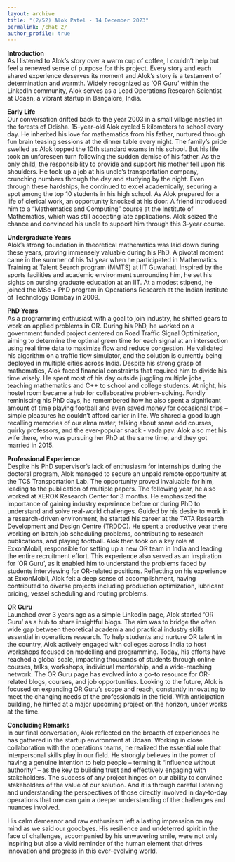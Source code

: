 ```yaml
---
layout: archive
title: "(2/52) Alok Patel - 14 December 2023"
permalink: /chat_2/
author_profile: true
---
```


**Introduction**<br />
As I listened to Alok’s story over a warm cup of coffee, I couldn’t help but feel a renewed sense of purpose for this project. Every story and each shared experience deserves its moment and Alok’s story is a testament of determination and warmth. Widely recognized as ‘OR Guru’ within the LinkedIn community, Alok serves as a Lead Operations Research Scientist at Udaan, a vibrant startup in Bangalore, India. 

**Early Life**<br />
Our conversation drifted back to the year 2003 in a small village nestled in the forests of Odisha. 15-year-old Alok cycled 5 kilometers to school every day. He inherited his love for mathematics from his father, nurtured through fun brain teasing sessions at the dinner table every night. The family’s pride swelled as Alok topped the 10th standard exams in his school. But his life took an unforeseen turn following the sudden demise of his father. As the only child, the responsibility to provide and support his mother fell upon his shoulders. He took up a job at his uncle’s transportation company, crunching numbers through the day and studying by the night. Even through these hardships, he continued to excel academically, securing a spot among the top 10 students in his high school. As Alok prepared for a life of clerical work, an opportunity knocked at his door. A friend introduced him to a “Mathematics and Computing” course at the Institute of Mathematics, which was still accepting late applications. Alok seized the chance and convinced his uncle to support him through this 3-year course.

**Undergraduate Years**<br />
Alok’s strong foundation in theoretical mathematics was laid down during these years, proving immensely valuable during his PhD. A pivotal moment came in the summer of his 1st year when he participated in Mathematics Training at Talent Search program (MMTS) at IIT Guwahati. Inspired by the sports facilities and academic environment surrounding him, he set his sights on pursing graduate education at an IIT. At a modest stipend, he joined the MSc + PhD program in Operations Research at the Indian Institute of Technology Bombay in 2009.

**PhD Years**<br />
As a programming enthusiast with a goal to join industry, he shifted gears to work on applied problems in OR. During his PhD, he worked on a government funded project centered on Road Traffic Signal Optimization, aiming to determine the optimal green time for each signal at an intersection using real time data to maximize flow and reduce congestion. He validated his algorithm on a traffic flow simulator, and the solution is currently being deployed in multiple cities across India. Despite his strong grasp of mathematics, Alok faced financial constraints that required him to divide his time wisely. He spent most of his day outside juggling multiple jobs  , teaching mathematics and C++ to school and college students. At night, his hostel room became a hub for collaborative problem-solving. Fondly reminiscing his PhD days, he remembered how he also spent a significant amount of time playing football and even saved money for occasional trips – simple pleasures he couldn’t afford earlier in life. We shared a good laugh recalling memories of our alma mater, talking about some odd courses, quirky professors, and the ever-popular snack - vada pav. Alok also met his wife there, who was pursuing her PhD at the same time, and they got married in 2015.

**Professional Experience**<br />
Despite his PhD supervisor’s lack of enthusiasm for internships during the doctoral program, Alok managed to secure an unpaid remote opportunity at the TCS Transportation Lab. The opportunity proved invaluable for him, leading to the publication of multiple papers. The following year, he also worked at XEROX Research Center for 3 months. He emphasized the importance of gaining industry experience before or during PhD to understand and solve real-world challenges. Guided by his desire to work in a research-driven environment, he started his career at the TATA Research Development and Design Centre (TRDDC). He spent a productive year there working on batch job scheduling problems, contributing to research publications, and playing football. Alok then took on a key role at ExxonMobil, responsible for setting up a new OR team in India and leading the entire recruitment effort. This experience also served as an inspiration for ‘OR Guru’, as it enabled him to understand the problems faced by students interviewing for OR-related positions. Reflecting on his experience at ExxonMobil, Alok felt a deep sense of accomplishment, having contributed to diverse projects including production optimization, lubricant pricing, vessel scheduling and routing problems. 

**OR Guru**<br />
Launched over 3 years ago as a simple LinkedIn page, Alok started ‘OR Guru’ as a hub to share insightful blogs. The aim was to bridge the often wide gap between theoretical academia and practical industry skills essential in operations research. To help students and nurture OR talent in the country, Alok actively engaged with colleges across India to host workshops focused on modelling and programming. Today, his efforts have reached a global scale, impacting thousands of students through online courses, talks, workshops, individual mentorship, and a wide-reaching network. The OR Guru page has evolved into a go-to resource for OR-related blogs, courses, and job opportunities. Looking to the future, Alok is focused on expanding OR Guru’s scope and reach, constantly innovating to meet the changing needs of the professionals in the field. With anticipation building, he hinted at a major upcoming project on the horizon, under works at the time.

**Concluding Remarks**<br />
In our final conversation, Alok reflected on the breadth of experiences he has gathered in the startup environment at Udaan. Working in close collaboration with the operations teams, he realized the essential role that interpersonal skills play in our field. He strongly believes in the power of having a genuine intention to help people – terming it “influence without authority” – as the key to building trust and effectively engaging with stakeholders. The success of any project hinges on our ability to convince stakeholders of the value of our solution. And it is through careful listening and understanding the perspectives of those directly involved in day-to-day operations that one can gain a deeper understanding of the challenges and nuances involved. 

His calm demeanor and raw enthusiasm left a lasting impression on my mind as we said our goodbyes. His resilience and undeterred spirit in the face of challenges, accompanied by his unwavering smile, were not only inspiring but also a vivid reminder of the human element that drives innovation and progress in this ever-evolving world.

